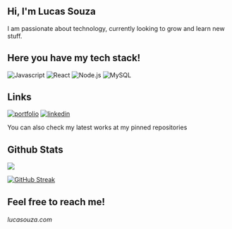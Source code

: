 ## Hi, I'm Lucas Souza
I am passionate about technology, currently looking to grow and learn new stuff.


## Here you have my tech stack!

![Javascript](https://img.shields.io/badge/JavaScript-212830?style=for-the-badge&logo=javascript&logoColor=white)
![React](https://img.shields.io/badge/React-212830?style=for-the-badge&logo=react&logoColor=white)
![Node.js](https://img.shields.io/badge/Node%20js-212830?style=for-the-badge&logo=nodedotjs&logoColor=white)
![MySQL](https://img.shields.io/badge/MySQL-212830?style=for-the-badge&logo=mysql&logoColor=white)


## Links
[![portfolio](https://img.shields.io/badge/my_portfolio-212830?style=for-the-badge&logo=ko-fi&logoColor=white)](https://www.lucasouza.com)
[![linkedin](https://img.shields.io/badge/linkedin-212830?style=for-the-badge&logo=linkedin&logoColor=white)](https://www.linkedin.com/in/luqas31/)

You can also check my latest works at my pinned repositories



## Github Stats

![](https://github-readme-stats.vercel.app/api/top-langs/?username=luqas31&theme=gruvbox&hide_border=false&include_all_commits=true&count_private=true&layout=compact)

[![GitHub Streak](https://streak-stats.demolab.com/?user=luqas31)](https://git.io/streak-stats)


## Feel free to reach me!

###### lucasouza.com

